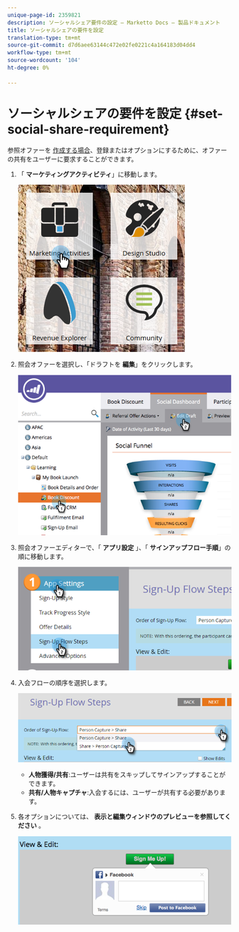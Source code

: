 ```yaml
---
unique-page-id: 2359821
description: ソーシャルシェア要件の設定 — Marketto Docs — 製品ドキュメント
title: ソーシャルシェアの要件を設定
translation-type: tm+mt
source-git-commit: d7d6aee63144c472e02fe0221c4a164183d04dd4
workflow-type: tm+mt
source-wordcount: '104'
ht-degree: 0%

---
```



# ソーシャルシェアの要件を設定 {#set-social-share-requirement}

参照オファーを [作成する場合](../../../../product-docs/demand-generation/social/referral-offers/create-a-referral-offer.md)、登録またはオプションにするために、オファーの共有をユーザーに要求することができます。

1. 「 **マーケティングアクティビティ**」に移動します。

   ![](assets/ma-1.png)

1. 照会オファーを選択し、「ドラフトを **編集**」をクリックします。

   ![](assets/image2015-4-22-13-3a30-3a36.png)

1. 照会オファーエディターで、「 **アプリ設定** 」、「 **サインアップフロー手順**」の順に移動します。

   ![](assets/three.png)

1. 入会フローの順序を選択します。

   ![](assets/four.png)

   * **人物獲得/共有**:ユーザーは共有をスキップしてサインアップすることができます。
   * **共有/人物キャプチャ**:入会するには、ユーザーが共有する必要があります。

1. 各オプションについては、 **表示と編集ウィンドウのプレビューを参照してください** 。

   ![](assets/image2015-4-22-13-3a34-3a28.png)

